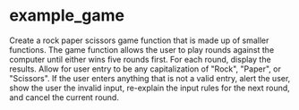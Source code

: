 # example_game

Create a rock paper scissors game function that is made up of smaller functions. The game function allows the user to play rounds against the computer until either wins five rounds first. For each round, display the results. Allow for user entry to be any capitalization of "Rock", "Paper", or "Scissors". If the user enters anything that is not a valid entry, alert the user, show the user the invalid input, re-explain the input rules for the next round, and cancel the current round. 
